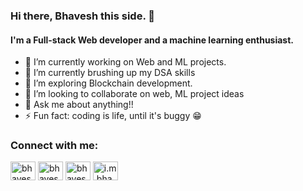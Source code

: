 ### Hi there, Bhavesh this side. 👋

#### I'm a Full-stack Web developer and a machine learning enthusiast.

<!-- <img src='https://github-readme-stats.vercel.app/api?username=bhaveshkumarpassi&&show_icons=true&title_color=ffffff&icon_color=bb2acf&text_color=daf7dc&bg_color=000000'> -->

- 🔭 I’m currently working on Web and ML projects.
- 🌱 I’m currently brushing up my DSA skills
- 🔭 I’m exploring Blockchain development.
- 👯 I’m looking to collaborate on web, ML project ideas
- 💬 Ask me about anything!!
- ⚡ Fun fact: coding is life, until it's buggy 😁

<!-- <h3 align="left">Languages and Tools:</h3>
<p align="left"> <a href="https://getbootstrap.com" target="_blank"> <img src="https://raw.githubusercontent.com/devicons/devicon/master/icons/bootstrap/bootstrap-plain-wordmark.svg" alt="bootstrap" width="40" height="40"/> </a> <a href="https://www.w3schools.com/cpp/" target="_blank"> <img src="https://raw.githubusercontent.com/devicons/devicon/master/icons/cplusplus/cplusplus-original.svg" alt="cplusplus" width="40" height="40"/> </a> <a href="https://www.w3schools.com/css/" target="_blank"> <img src="https://raw.githubusercontent.com/devicons/devicon/master/icons/css3/css3-original-wordmark.svg" alt="css3" width="40" height="40"/> </a> <a href="https://firebase.google.com/" target="_blank"> <img src="https://www.vectorlogo.zone/logos/firebase/firebase-icon.svg" alt="firebase" width="40" height="40"/> </a> <a href="https://www.w3.org/html/" target="_blank"> <img src="https://raw.githubusercontent.com/devicons/devicon/master/icons/html5/html5-original-wordmark.svg" alt="html5" width="40" height="40"/> </a> <a href="https://developer.mozilla.org/en-US/docs/Web/JavaScript" target="_blank"> <img src="https://raw.githubusercontent.com/devicons/devicon/master/icons/javascript/javascript-original.svg" alt="javascript" width="40" height="40"/> </a> <a href="https://www.mongodb.com/" target="_blank"> <img src="https://raw.githubusercontent.com/devicons/devicon/master/icons/mongodb/mongodb-original-wordmark.svg" alt="mongodb" width="40" height="40"/> </a> <a href="https://nodejs.org" target="_blank"> <img src="https://raw.githubusercontent.com/devicons/devicon/master/icons/nodejs/nodejs-original-wordmark.svg" alt="nodejs" width="40" height="40"/> </a> <a href="https://www.python.org" target="_blank"> <img src="https://raw.githubusercontent.com/devicons/devicon/master/icons/python/python-original.svg" alt="python" width="40" height="40"/> </a> <a href="https://reactjs.org/" target="_blank"> <img src="https://raw.githubusercontent.com/devicons/devicon/master/icons/react/react-original-wordmark.svg" alt="react" width="40" height="40"/> </a> <a href="https://reactnative.dev/" target="_blank"> <img src="https://reactnative.dev/img/header_logo.svg" alt="reactnative" width="40" height="40"/> </a> <a href="https://scikit-learn.org/" target="_blank"> <img src="https://upload.wikimedia.org/wikipedia/commons/0/05/Scikit_learn_logo_small.svg" alt="scikit_learn" width="40" height="40"/> </a> <a href="https://www.tensorflow.org" target="_blank"> <img src="https://www.vectorlogo.zone/logos/tensorflow/tensorflow-icon.svg" alt="tensorflow" width="40" height="40"/> </a> </p> -->

<h3 align="left">Connect with me:</h3>
<p align="left">
<a href="https://linkedin.com/in/bhavesh-kumar-9ab7061b1" target="blank"><img align="center" src="https://cdn.jsdelivr.net/npm/simple-icons@3.0.1/icons/linkedin.svg" alt="bhavesh-kumar-9ab7061b1" height="30" width="40" /></a>
<a href="https://github.com/bhaveshkumarpassi" target="blank"><img align="center" src="https://cdn.jsdelivr.net/npm/simple-icons@3.0.1/icons/github.svg" alt="bhaveshkumarpassi" height="30" width="40" /></a>
 <a href="https://kaggle.com/bhaveshkumar01" target="blank"><img align="center" src="https://cdn.jsdelivr.net/npm/simple-icons@3.0.1/icons/kaggle.svg" alt="bhaveshkumar01" height="30" width="40" /></a>
<a href="https://www.instagram.com/i.m.bhavesh/" target="blank"><img align="center" src="https://cdn.jsdelivr.net/npm/simple-icons@3.0.1/icons/instagram.svg" alt="i.m.bhavesh" height="30" width="40" /></a>
</p>
